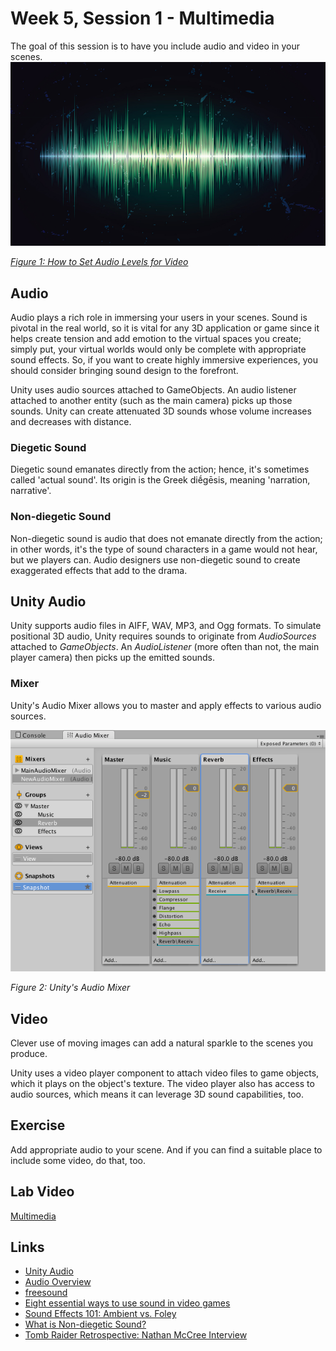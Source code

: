 # Week 5, Session 1 - Multimedia

The goal of this session is to have you include audio and video in your scenes.
![audio waveform](images/audio.jpg)

[_Figure 1: How to Set Audio Levels for Video_](https://www.premiumbeat.com/blog/how-to-set-audio-levels-for-video/)

## Audio

Audio plays a rich role in immersing your users in your scenes. Sound is pivotal in the real world, so it is vital for any 3D application or game since it helps create tension and add emotion to the virtual spaces you create; simply put, your virtual worlds would only be complete with appropriate sound effects. So, if you want to create highly immersive experiences, you should consider bringing sound design to the forefront.

Unity uses audio sources attached to GameObjects. An audio listener attached to another entity (such as the main camera) picks up those sounds. Unity can create attenuated 3D sounds whose volume increases and decreases with distance.

### Diegetic Sound

Diegetic sound emanates directly from the action; hence, it's sometimes called 'actual sound'. Its origin is the Greek diḗgēsis, meaning 'narration, narrative'.

### Non-diegetic Sound

Non-diegetic sound is audio that does not emanate directly from the action; in other words, it's the type of sound characters in a game would not hear, but we players can. Audio designers use non-diegetic sound to create exaggerated effects that add to the drama.

## Unity Audio

Unity supports audio files in AIFF, WAV, MP3, and Ogg formats. To simulate positional 3D audio, Unity requires sounds to originate from _AudioSources_ attached to _GameObjects_. An _AudioListener_ (more often than not, the main player camera) then picks up the emitted sounds.

### Mixer

Unity's Audio Mixer allows you to master and apply effects to various audio sources.

![Audio Mixer](images/audioMixer.png)

_Figure 2: Unity's Audio Mixer_

## Video

Clever use of moving images can add a natural sparkle to the scenes you produce.

Unity uses a video player component to attach video files to game objects, which it plays on the object's texture. The video player also has access to audio sources, which means it can leverage 3D sound capabilities, too.

## Exercise

Add appropriate audio to your scene. And if you can find a suitable place to include some video, do that, too.

## Lab Video

[Multimedia](https://youtu.be/ski1dcvVeHM)

## Links

+ [Unity Audio](https://docs.unity3d.com/Manual/Audio.html)
+ [Audio Overview](https://docs.unity3d.com/Manual/AudioOverview.html)
+ [freesound](https://freesound.org/)
+ [Eight essential ways to use sound in video games](https://www.gamesindustry.biz/eight-ways-to-use-sound-in-video-games)
+ [Sound Effects 101: Ambient vs. Foley](https://lwks.com/blog/sound-effects-101-ambient-vs.-foley#:~:text=Understanding%20Sound%20Effects%20and%20Their%20Place%20in%20a%20Production&text=They%20set%20the%20scene%20and,or%20the%20rustling%20of%20clothing.)
+ [What is Non-diegetic Sound?](https://www.studiobinder.com/blog/what-is-non-diegetic-sound/)
+ [Tomb Raider Retrospective: Nathan McCree Interview](https://www.youtube.com/watch?v=AZOPXzgbw2s)
